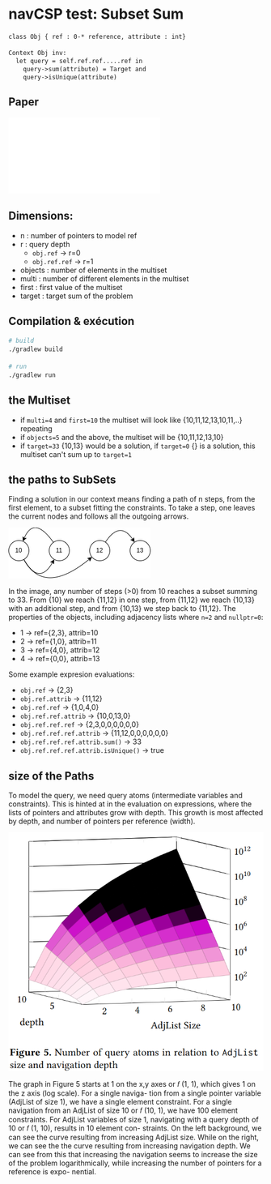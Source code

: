 # navCSP test: Subset Sum

```
class Obj { ref : 0-* reference, attribute : int}

Context Obj inv:
  let query = self.ref.ref.....ref in
    query->sum(attribute) = Target and
    query->isUnique(attribute)
```

## Paper
![Towards Enforcing Structural OCL Constraints using
Constraint Programming](readme/OCL2CSP_var_navCSP.pdf)

## Dimensions:
- n : number of pointers to model ref
- r : query depth
  - `obj.ref` -> r=0
  - `obj.ref.ref` -> r=1
- objects : number of elements in the multiset
- multi : number of different elements in the multiset
- first : first value of the multiset
- target : target sum of the problem

## Compilation & exécution
```bash
# build
./gradlew build

# run
./gradlew run
```
## the Multiset
- if `multi=4` and `first=10` the multiset will look like \{10,11,12,13,10,11,..\} repeating
- if `objects=5` and the above, the multiset will be \{10,11,12,13,10\}
- if `target=33` \{10,13\} would be a solution, if `target=0` \{\} is a solution, this multiset can't sum up to `target=1`

## the paths to SubSets
Finding a solution in our context means finding a path of n steps, from the first element, to a subset fitting the constraints.
To take a step, one leaves the current nodes and follows all the outgoing arrows.

![subsetsumpath](readme/subsetsumpath.png)

In the image, any number of steps (>0) from 10 reaches a subset summing to 33.
From \{10\} we reach \{11,12\} in one step, from \{11,12\} we reach \{10,13\} with an additional step, and from \{10,13\} we step back to \{11,12\}.
The properties of the objects, including adjacency lists where `n=2` and `nullptr=0`:
- 1 -> ref=\{2,3\}, attrib=10
- 2 -> ref=\{1,0\}, attrib=11
- 3 -> ref=\{4,0\}, attrib=12
- 4 -> ref=\{0,0\}, attrib=13

Some example expresion evaluations:
- `obj.ref` -> \{2,3\}
- `obj.ref.attrib` -> \{11,12\}
- `obj.ref.ref` -> \{1,0,4,0\}
- `obj.ref.ref.attrib` -> \{10,0,13,0\}
- `obj.ref.ref.ref` -> \{2,3,0,0,0,0,0,0\}
- `obj.ref.ref.ref.attrib` -> \{11,12,0,0,0,0,0,0\}
- `obj.ref.ref.ref.attrib.sum()` -> 33
- `obj.ref.ref.ref.attrib.isUnique()` -> true

## size of the Paths
To model the query, we need query atoms (intermediate variables and constraints). This is hinted at in the evaluation on expressions, where the lists of pointers and attributes grow with depth.
This growth is most affected by depth, and number of pointers per reference (width).

![queryatoms](readme/queryatoms.png)

The graph in Figure 5 starts at 1 on the x,y axes or 𝑓 (1, 1),
which gives 1 on the z axis (log scale). For a single naviga-
tion from a single pointer variable (AdjList of size 1), we
have a single element constraint. For a single navigation
from an AdjList of size 10 or 𝑓 (10, 1), we have 100 element
constraints. For AdjList variables of size 1, navigating with
a query depth of 10 or 𝑓 (1, 10), results in 10 element con-
straints.
On the left background, we can see the curve resulting
from increasing AdjList size. While on the right, we can
see the the curve resulting from increasing navigation depth.
We can see from this that increasing the navigation seems
to increase the size of the problem logarithmically, while
increasing the number of pointers for a reference is expo-
nential.